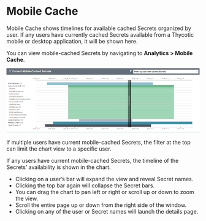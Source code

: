 [title]: # (Mobile Cache)
[tags]: # (secret server)
[priority]: # (4090)

# Mobile Cache

Mobile Cache shows timelines for available cached Secrets organized by user.  If any users have currently cached Secrets available from a Thycotic mobile or desktop application, it will be shown here.

You can view mobile-cached Secrets by navigating to **Analytics > Mobile Cache**.

![Mobile Cache graph](images/23-mobile-cache.png "Mobile Cache graph")

If multiple users have current mobile-cached Secrets, the filter at the top can limit the chart view to a specific user.

If any users have current mobile-cached Secrets, the timeline of the Secrets’ availability is shown in the chart.

* Clicking on a user’s bar will expand the view and reveal Secret names.
* Clicking the top bar again will collapse the Secret bars.
* You can drag the chart to pan left or right or scroll up or down to zoom the view.
* Scroll the entire page up or down from the right side of the window.
* Clicking on any of the user or Secret names will launch the details page.
